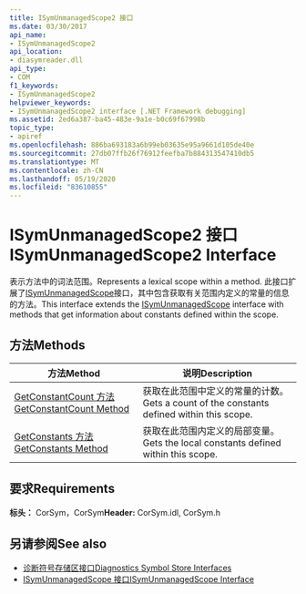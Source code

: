 ```yaml
---
title: ISymUnmanagedScope2 接口
ms.date: 03/30/2017
api_name:
- ISymUnmanagedScope2
api_location:
- diasymreader.dll
api_type:
- COM
f1_keywords:
- ISymUnmanagedScope2
helpviewer_keywords:
- ISymUnmanagedScope2 interface [.NET Framework debugging]
ms.assetid: 2ed6a387-ba45-483e-9a1e-b0c69f67998b
topic_type:
- apiref
ms.openlocfilehash: 886ba693183a6b99eb03635e95a9661d105de40e
ms.sourcegitcommit: 27db07ffb26f76912feefba7b884313547410db5
ms.translationtype: MT
ms.contentlocale: zh-CN
ms.lasthandoff: 05/19/2020
ms.locfileid: "83610855"
---
```

# <a name="isymunmanagedscope2-interface"></a><span data-ttu-id="821d2-102">ISymUnmanagedScope2 接口</span><span class="sxs-lookup"><span data-stu-id="821d2-102">ISymUnmanagedScope2 Interface</span></span>
<span data-ttu-id="821d2-103">表示方法中的词法范围。</span><span class="sxs-lookup"><span data-stu-id="821d2-103">Represents a lexical scope within a method.</span></span> <span data-ttu-id="821d2-104">此接口扩展了[ISymUnmanagedScope](isymunmanagedscope-interface.md)接口，其中包含获取有关范围内定义的常量的信息的方法。</span><span class="sxs-lookup"><span data-stu-id="821d2-104">This interface extends the [ISymUnmanagedScope](isymunmanagedscope-interface.md) interface with methods that get information about constants defined within the scope.</span></span>  
  
## <a name="methods"></a><span data-ttu-id="821d2-105">方法</span><span class="sxs-lookup"><span data-stu-id="821d2-105">Methods</span></span>  
  
|<span data-ttu-id="821d2-106">方法</span><span class="sxs-lookup"><span data-stu-id="821d2-106">Method</span></span>|<span data-ttu-id="821d2-107">说明</span><span class="sxs-lookup"><span data-stu-id="821d2-107">Description</span></span>|  
|------------|-----------------|  
|[<span data-ttu-id="821d2-108">GetConstantCount 方法</span><span class="sxs-lookup"><span data-stu-id="821d2-108">GetConstantCount Method</span></span>](isymunmanagedscope2-getconstantcount-method.md)|<span data-ttu-id="821d2-109">获取在此范围中定义的常量的计数。</span><span class="sxs-lookup"><span data-stu-id="821d2-109">Gets a count of the constants defined within this scope.</span></span>|  
|[<span data-ttu-id="821d2-110">GetConstants 方法</span><span class="sxs-lookup"><span data-stu-id="821d2-110">GetConstants Method</span></span>](isymunmanagedscope2-getconstants-method.md)|<span data-ttu-id="821d2-111">获取在此范围内定义的局部变量。</span><span class="sxs-lookup"><span data-stu-id="821d2-111">Gets the local constants defined within this scope.</span></span>|  
  
## <a name="requirements"></a><span data-ttu-id="821d2-112">要求</span><span class="sxs-lookup"><span data-stu-id="821d2-112">Requirements</span></span>  
 <span data-ttu-id="821d2-113">**标头：** CorSym，CorSym</span><span class="sxs-lookup"><span data-stu-id="821d2-113">**Header:** CorSym.idl, CorSym.h</span></span>  
  
## <a name="see-also"></a><span data-ttu-id="821d2-114">另请参阅</span><span class="sxs-lookup"><span data-stu-id="821d2-114">See also</span></span>

- [<span data-ttu-id="821d2-115">诊断符号存储区接口</span><span class="sxs-lookup"><span data-stu-id="821d2-115">Diagnostics Symbol Store Interfaces</span></span>](diagnostics-symbol-store-interfaces.md)
- [<span data-ttu-id="821d2-116">ISymUnmanagedScope 接口</span><span class="sxs-lookup"><span data-stu-id="821d2-116">ISymUnmanagedScope Interface</span></span>](isymunmanagedscope-interface.md)
